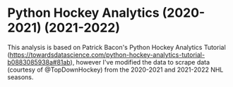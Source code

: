 # Python Hockey Analytics (2020-2021) (2021-2022)
This analysis is based on Patrick Bacon's Python Hockey Analytics Tutorial (https://towardsdatascience.com/python-hockey-analytics-tutorial-b0883085938a#81ab), however I've modified the data to scrape data (courtesy of @TopDownHockey) from the 2020-2021 and 2021-2022 NHL seasons.
